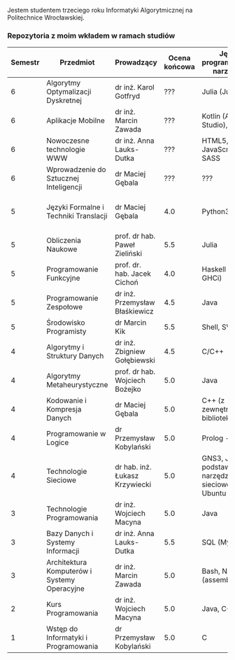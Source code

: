 Jestem studentem trzeciego roku Informatyki Algorytmicznej na Politechnice Wrocławskiej.

### Repozytoria z moim wkładem w ramach studiów

| Semestr | Przedmiot | Prowadzący | Ocena końcowa | Język programowania, narzędzia| Link do repozytorium |
| --- | --- | --- | --- | --- | --- |
| 6 | Algorytmy Optymalizacji Dyskretnej | dr inż. Karol Gotfryd | ??? | Julia (JuMP) | [AOD](https://github.com/Swmar23/AOD)
| 6 | Aplikacje Mobilne | dr inż. Marcin Zawada | ??? | Kotlin (Android Studio), ??? | zostanie opublikowane po zakończeniu kursu
| 6 | Nowoczesne technologie WWW | dr inż. Anna Lauks-Dutka | ??? | HTML5, CSS, JavaScript, SASS | [www](https://github.com/Swmar23/www)
| 6 | Wprowadzenie do Sztucznej Inteligencji | dr Maciej Gębala | ??? | ??? | zostanie opublikowane po zakończeniu kursu
| 5 | Języki Formalne i Techniki Translacji | dr Maciej Gębala | 4.0 | Python3, SLY | [JFTT_Kompilator](https://github.com/Swmar23/JFTT_Kompilator) (30 miejsce na 66 zgłoszonych kompilatorów)|
| 5 | Obliczenia Naukowe | prof. dr hab. Paweł Zieliński | 5.5 | Julia | [obliczenia-naukowe](https://github.com/Swmar23/obliczenia-naukowe) (metody numeryczne) |
| 5 | Programowanie Funkcyjne | prof. dr. hab. Jacek Cichoń | 4.0 | Haskell (GHC, GHCi) | (TODO)
| 5 | Programowanie Zespołowe | dr inż. Przemysław Błaśkiewicz | 4.5 | Java | [progzesp22/frontend](https://github.com/progzesp22/frontend) (zespół Frontend) |
| 5 | Środowisko Programisty | dr Marcin Kik | 5.5 | Shell, SVN, Git | [srodowisko-programisty](https://github.com/Swmar23/srodowisko-programisty) |
| 4 | Algorytmy i Struktury Danych | dr inż. Zbigniew Gołębiewski | 4.5 | C/C++ | [AiSD](https://github.com/Swmar23/AiSD) |
| 4 | Algorytmy Metaheurystyczne | prof. dr hab. Wojciech Bożejko | 5.0 | Java | [Dybol/AlgorytmyMeta](https://github.com/Dybol/AlgorytmyMeta) |
| 4 | Kodowanie i Kompresja Danych | dr Maciej Gębala | 5.0 | C++ (z zewnętrzną biblioteką) | [KiKD](https://github.com/Swmar23/KiKD) (TODO)|
| 4 | Programowanie w Logice | dr Przemysław Kobylański | 5.0 | Prolog - SWIPL | [programowanie-w-logice](https://github.com/Swmar23/programowanie-w-logice) (TODO)|
| 4 | Technologie Sieciowe | dr hab. inż. Łukasz Krzywiecki | 5.0 | GNS3, Java, podstawowe narzędzia sieciowe w Ubuntu | [technologie-sieciowe](https://github.com/Swmar23/technologie-sieciowe) (TODO) |
| 3 | Technologie Programowania | dr inż. Wojciech Macyna | 5.0 | Java | [Krrer-uni/ChineseCheckers](https://github.com/Krrer-uni/ChineseCheckers) |
| 3 | Bazy Danych i Systemy Informacji | dr inż. Anna Lauks-Dutka | 5.5 | SQL (MySQL) | (TODO) |
| 3 | Architektura Komputerów i Systemy Operacyjne | dr inż. Marcin Zawada | 5.0 | Bash, NASM (assembly), C | (TODO) |
| 2 | Kurs Programowania | dr inż. Wojciech Macyna | 5.0 | Java, C++ | (TODO) |
| 1 | Wstęp do Informatyki i Programowania | dr Przemysław Kobylański | 5.0 | C | (TODO) |
